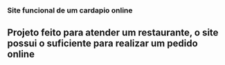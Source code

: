 ### Site funcional de um cardapio online

## Projeto feito para atender um restaurante, o site possui o suficiente para realizar um pedido online

